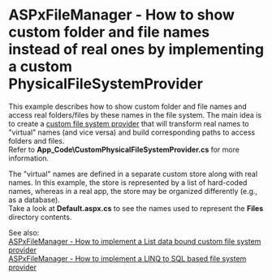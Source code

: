 
# ASPxFileManager - How to show custom folder and file names instead of real ones by implementing a custom PhysicalFileSystemProvider


<p>This example describes how to show custom folder and file names and access real folders/files by these names in the file system. The main idea is to create a <a href="https://documentation.devexpress.com/AspNet/9907/ASP-NET-WebForms-Controls/File-Management/File-Manager/Concepts/File-System-Providers/Custom-File-System-Provider">custom file system provider</a> that will transform real names to "virtual" names (and vice versa) and build corresponding paths to access folders and files. 
<br/>Refer to <b>App_Code\CustomPhysicalFileSystemProvider.cs</b> for more information.

The "virtual" names are defined in a separate custom store along with real names. In this example, the store is represented by a list of hard-coded names, whereas in a real app, the store may be organized differently (e.g., as a database).
<br/>Take a look at <b>Default.aspx.cs</b> to see the names used to represent the <b>Files</b> directory contents.

See also:<br><a href="https://www.devexpress.com/Support/Center/p/E5024">ASPxFileManager - How to implement a List data bound custom file system provider</a><br><a href="https://www.devexpress.com/Support/Center/p/E2900">ASPxFileManager - How to implement a LINQ to SQL based file system provider</a></p>
